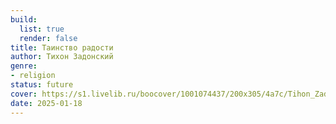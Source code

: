 ```yaml
---
build:
  list: true
  render: false
title: Таинство радости
author: Тихон Задонский
genre:
- religion
status: future
cover: https://s1.livelib.ru/boocover/1001074437/200x305/4a7c/Tihon_Zadonskij__Tainstvo_radosti.jpg
date: 2025-01-18
---
```


